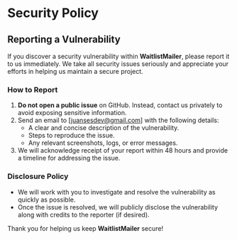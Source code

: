 # Security Policy

## Reporting a Vulnerability

If you discover a security vulnerability within **WaitlistMailer**, please report it to us immediately. We take all security issues seriously and appreciate your efforts in helping us maintain a secure project.

### How to Report

1. **Do not open a public issue** on GitHub. Instead, contact us privately to avoid exposing sensitive information.
2. Send an email to [juansesdev@gmail.com] with the following details:
   - A clear and concise description of the vulnerability.
   - Steps to reproduce the issue.
   - Any relevant screenshots, logs, or error messages.
3. We will acknowledge receipt of your report within 48 hours and provide a timeline for addressing the issue.

### Disclosure Policy

- We will work with you to investigate and resolve the vulnerability as quickly as possible.
- Once the issue is resolved, we will publicly disclose the vulnerability along with credits to the reporter (if desired).

Thank you for helping us keep **WaitlistMailer** secure!

